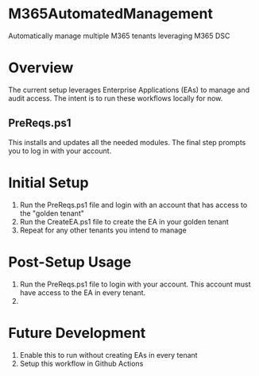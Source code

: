 # M365AutomatedManagement
Automatically manage multiple M365 tenants leveraging M365 DSC

# Overview

The current setup leverages Enterprise Applications (EAs) to manage and audit access. The intent is to run these workflows locally for now.

## PreReqs.ps1

This installs and updates all the needed modules. The final step prompts you to log in with your account. 

# Initial Setup
1) Run the PreReqs.ps1 file and login with an account that has access to the "golden tenant"
2) Run the CreateEA.ps1 file to create the EA in your golden tenant
3) Repeat for any other tenants you intend to manage

# Post-Setup Usage

1) Run the PreReqs.ps1 file to login with your account. This account must have access to the EA in every tenant.
2) 

# Future Development

1) Enable this to run without creating EAs in every tenant
2) Setup this workflow in Github Actions